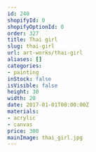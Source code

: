 ```yaml
---
id: 240
shopifyId: 0
shopifyOptionId: 0
order: 327
title: Thai girl
slug: thai-girl
url: art-works/thai-girl
aliases: []
categories:
- painting
inStock: false
isVisible: false
height: 30
width: 20
date: 2017-01-01T00:00:00Z
materials:
- acrylic
- canvas
price: 300
mainImage: thai_girl.jpg
---
```


